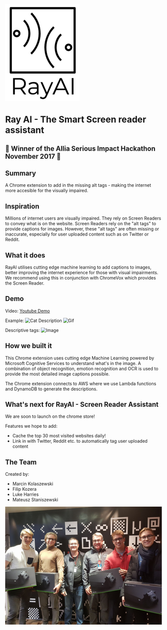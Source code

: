 ![Ray AI Logo](RayAI-logo.png)

# Ray AI - The Smart Screen reader assistant
## **:tada: Winner of the Allia Serious Impact Hackathon November 2017 :tada:**

## Summary

A Chrome extension to add in the missing alt tags - making the internet more accesible for the visually impaired.

## Inspiration
Millions of internet users are visually impaired. They rely on Screen Readers to convey what is on the website. Screen Readers rely on the "alt tags" to provide captions for images. However, these "alt tags" are often missing or inaccurate, especially for user uploaded content such as on Twitter or Reddit.

## What it does
RayAI utilises cutting edge machine learning to add captions to images, better improving the internet experience for those with visual impairments. We recommend using this in conjunction with ChromeVox which provides the Screen Reader.

## Demo

Video: [Youtube Demo](https://www.youtube.com/watch?v=SesPIkT-Sn8)

Example: 
![Cat]()
Description
![Gif]()

Descriptive tags:
![Image]()

## How we built it
This Chrome extension uses cutting edge Machine Learning powered by Microsoft Cognitive Services to understand what's in the image. A combination of object recognition, emotion recognition and OCR is used to provide the most detailed image captions possible.

The Chrome extension connects to AWS where we use Lambda functions and DynamoDB to generate the descriptions.

## What's next for RayAI - Screen Reader Assistant
We are soon to launch on the chrome store!

Features we hope to add:
- Cache the top 30 most visited websites daily!
- Link in with Twitter, Reddit etc. to automatically tag user uploaded content

## The Team

Created by:
- Marcin Kolaszewski
- Filip Kozera
- Luke Harries
- Mateusz Staniszewski

![The team](26910452_10211013117391959_1735074432164593266_o.jpg)
